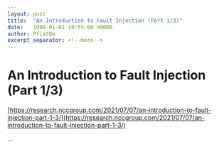 ```yaml
---
layout: post
title:  "An Introduction to Fault Injection (Part 1/3)"
date:   1990-01-01 19:55:00 +0000
author: PfiatDe
excerpt_separator: <!--more-->
---
```


# An Introduction to Fault Injection (Part 1/3)

[https://research.nccgroup.com/2021/07/07/an-introduction-to-fault-injection-part-1-3/](https://research.nccgroup.com/2021/07/07/an-introduction-to-fault-injection-part-1-3/)

...
<!--more-->
